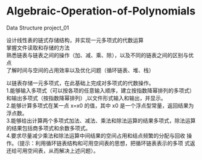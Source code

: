 # Algebraic-Operation-of-Polynomials
Data Structure project_01

设计线性表的链式存储结构，并实现一元多项式的代数运算  
掌握文件读取和存储的方法  
熟悉链表与链表之间的操作（加、减、乘、除），以及不同的链表之间的区别与优点  
了解时间与空间的占用效率以及优化问题（循环链表、堆、栈）  

以链表存储一元多项式，在此基础上完成对多项式的代数操作。   
1.能够输入多项式（可以按各项的任意输入顺序，建立按指数降幂排列的多项式）
和输出多项式（按指数降幂排列）,以文件形式输入和输出，并显示。   
2.能够计算多项式在某一点 x=x0 的值，其中 x0 是一个浮点型常量，返回结果为浮点数。  
3.能够给出计算两个多项式加法、减法、乘法和除法运算的结果多项式，除法运算的结果包括商多项式和余数多项式。   
4.要求尽量减少乘法和除法运算中间结果的空间占用和结点频繁的分配与回收
操作。（提示：利用循环链表结构和可用空间表的思想，把循环链表表示的多项
式返还给可用空间表，从而解决上述问题）。  
